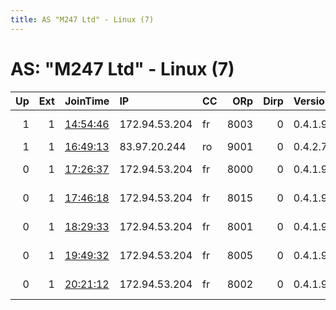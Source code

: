 ```yaml
---
title: AS "M247 Ltd" - Linux (7)
---
```


# AS: "M247 Ltd" - Linux (7)

|   Up |   Ext | JoinTime                                                                                            | IP            | CC   |   ORp |   Dirp | Version   | Contact                   | Nickname    |   eFamMembers |
|-----:|------:|:----------------------------------------------------------------------------------------------------|:--------------|:-----|------:|-------:|:----------|:--------------------------|:------------|--------------:|
|    1 |     1 | [14:54:46](https://metrics.torproject.org/rs.html#details/8EC964BFE63E2FACDEE238FC8A798409C2EB08DA) | 172.94.53.204 | fr   |  8003 |      0 | 0.4.1.9   | null devnull devnull@devn | frs03dp8003 |             1 |
|    1 |     1 | [16:49:13](https://metrics.torproject.org/rs.html#details/5658C3632E0B0C5C82C8E373508E8BAAE9276A45) | 83.97.20.244  | ro   |  9001 |      0 | 0.4.2.7   | yanmaani@cock.li          | yanmaani    |             1 |
|    0 |     1 | [17:26:37](https://metrics.torproject.org/rs.html#details/45DC4559292913C36D831243C7F1971EE69E3DC4) | 172.94.53.204 | fr   |  8000 |      0 | 0.4.1.9   | null devnull devnull@devn | frs03dp8000 |             1 |
|    0 |     1 | [17:46:18](https://metrics.torproject.org/rs.html#details/739B28E56118D1F4A683B48E682F4F4C0EF17BA7) | 172.94.53.204 | fr   |  8015 |      0 | 0.4.1.9   | null devnull devnull@devn | frs03dp8015 |             1 |
|    0 |     1 | [18:29:33](https://metrics.torproject.org/rs.html#details/E764A93FF5F842259C9B00143B410DA4192C776E) | 172.94.53.204 | fr   |  8001 |      0 | 0.4.1.9   | null devnull devnull@devn | frs03dp8001 |             1 |
|    0 |     1 | [19:49:32](https://metrics.torproject.org/rs.html#details/8894D737047F0AC65B67EE915A3AB649ED45BD03) | 172.94.53.204 | fr   |  8005 |      0 | 0.4.1.9   | null devnull devnull@devn | frs03dp8005 |             1 |
|    0 |     1 | [20:21:12](https://metrics.torproject.org/rs.html#details/33F145A52B929100BF67066A3D3AA200AD0B7924) | 172.94.53.204 | fr   |  8002 |      0 | 0.4.1.9   | null devnull devnull@devn | frs03dp8002 |             1 |
